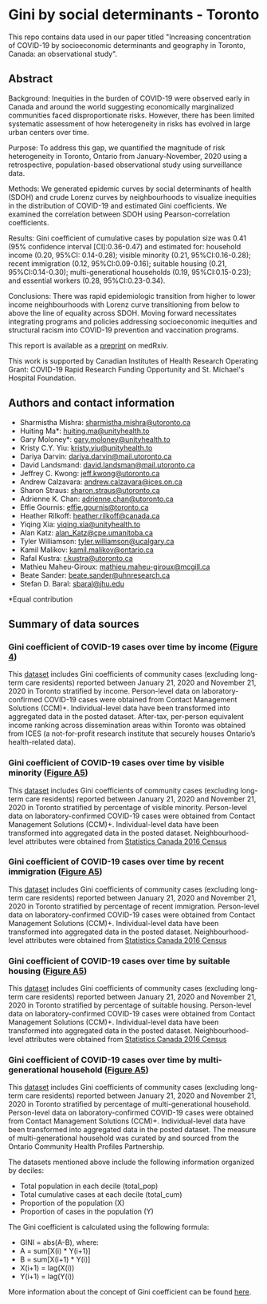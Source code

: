 # Gini by social determinants - Toronto
This repo contains data used in our paper titled "Increasing concentration of COVID-19 by socioeconomic determinants and geography in Toronto, Canada: an observational study".

## Abstract
Background: Inequities in the burden of COVID-19 were observed early in Canada and around the world suggesting economically marginalized communities faced disproportionate risks.  However, there has been limited systematic assessment of how heterogeneity in risks has evolved in large urban centers over time.  

Purpose: To address this gap, we quantified the magnitude of risk heterogeneity in Toronto, Ontario from January-November, 2020 using a retrospective, population-based observational study using surveillance data. 

Methods: We generated epidemic curves by social determinants of health (SDOH) and crude Lorenz curves by neighbourhoods to visualize inequities in the distribution of COVID-19 and estimated Gini coefficients. We examined the correlation between SDOH using Pearson-correlation coefficients. 

Results: Gini coefficient of cumulative cases by population size was 0.41 (95% confidence interval [CI]:0.36-0.47) and estimated for: household income (0.20, 95%CI: 0.14-0.28); visible minority (0.21, 95%CI:0.16-0.28); recent immigration (0.12, 95%CI:0.09-0.16); suitable housing (0.21, 95%CI:0.14-0.30); multi-generational households (0.19, 95%CI:0.15-0.23); and essential workers (0.28, 95%CI:0.23-0.34). 

Conclusions: There was rapid epidemiologic transition from higher to lower income neighbourhoods with Lorenz curve transitioning from below to above the line of equality across SDOH. Moving forward necessitates integrating programs and policies addressing socioeconomic inequities and structural racism into COVID-19 prevention and vaccination programs.


This report is available as a [preprint](https://www.medrxiv.org/content/10.1101/2021.04.01.21254585v1) on medRxiv.

This work is supported by Canadian Institutes of Health Research Operating Grant: COVID-19 Rapid Research Funding Opportunity and St. Michael's Hospital Foundation.

## Authors and contact information
* Sharmistha Mishra: [sharmistha.mishra@utoronto.ca](mailto:sharmistha.mishra@utoronto.ca)
* Huiting Ma*: [huiting.ma@unityhealth.to](mailto:huiting.ma@unityhealth.to)
* Gary Moloney*: [gary.moloney@unityhealth.to](mailto:gary.moloney@unityhealth.to)
* Kristy C.Y. Yiu: [kristy.yiu@unityhealth.to](mailto:kristy.yiu@unityhealth.to)
* Dariya Darvin: [dariya.darvin@mail.utoronto.ca](mailto:dariya.darvin@mail.utoronto.ca)
* David Landsmand: [david.landsman@mail.utoronto.ca](mailto:david.landsman@mail.utoronto.ca)
* Jeffrey C. Kwong: [jeff.kwong@utoronto.ca](mailto:jeff.kwong@utoronto.ca)
* Andrew Calzavara: [andrew.calzavara@ices.on.ca](mailto:andrew.calzavara@ices.on.ca)
* Sharon Straus: [sharon.straus@utoronto.ca](mailto:sharon.straus@utoronto.ca)
* Adrienne K. Chan: [adrienne.chan@utoronto.ca](mailto:adrienne.chan@utoronto.ca)
* Effie Gournis: [effie.gournis@toronto.ca](mailto:effie.gournis@toronto.ca)
* Heather Rilkoff: [heather.rilkoff@canada.ca](mailto:heather.rilkoff@canada.ca)
* Yiqing Xia: [yiqing.xia@unityhealth.to](mailto:yiqing.xia@unityhealth.to)
* Alan Katz: [alan_Katz@cpe.umanitoba.ca](mailto:alan_Katz@cpe.umanitoba.ca)
* Tyler Williamson: [tyler.williamson@ucalgary.ca](mailto:tyler.williamson@ucalgary.ca)
* Kamil Malikov: [kamil.malikov@ontario.ca](mailto:kamil.malikov@ontario.ca)
* Rafal Kustra: [r.kustra@utoronto.ca](mailto:r.kustra@utoronto.ca)
* Mathieu Maheu-Giroux: [mathieu.maheu-giroux@mcgill.ca](mailto:mathieu.maheu-giroux@mcgill.ca)
* Beate Sander: [beate.sander@uhnresearch.ca](mailto:beate.sander@uhnresearch.ca)
* Stefan D. Baral: [sbaral@jhu.edu](mailto:sbaral@jhu.edu)

*Equal contribution

## Summary of data sources
### Gini coefficient of COVID-19 cases over time by income ([Figure 4](https://github.com/mishra-lab/cihr-multiprovince-covid-project/blob/main/publications/Gini%20by%20social%20determinant%20-%20Toronto/fig4.png))
This [dataset](https://github.com/mishra-lab/cihr-multiprovince-covid-project/blob/main/publications/Gini%20by%20social%20determinant%20-%20Toronto/d_after_tax_income_PPE_decile.zip) includes Gini coefficients of community cases (excluding long-term care residents) reported between January 21, 2020 and November 21, 2020 in Toronto stratified by income. Person-level data on laboratory-confirmed COVID-19 cases were obtained from Contact Management Solutions (CCM)+. Individual-level data have been transformed into aggregated data in the posted dataset. After-tax, per-person equivalent income ranking across dissemination areas within Toronto was obtained from ICES (a not-for-profit research institute that securely houses Ontario’s health-related data).

### Gini coefficient of COVID-19 cases over time by visible minority ([Figure A5](https://github.com/mishra-lab/cihr-multiprovince-covid-project/blob/main/publications/Gini%20by%20social%20determinant%20-%20Toronto/figA5.png))
This [dataset](https://github.com/mishra-lab/cihr-multiprovince-covid-project/blob/main/publications/Gini%20by%20social%20determinant%20-%20Toronto/d_visible_minority_decile.zip) includes Gini coefficients of community cases (excluding long-term care residents) reported between January 21, 2020 and November 21, 2020 in Toronto stratified by percentage of visible minority. Person-level data on laboratory-confirmed COVID-19 cases were obtained from Contact Management Solutions (CCM)+. Individual-level data have been transformed into aggregated data in the posted dataset. Neighbourhood-level attributes were obtained from [Statistics Canada 2016 Census](https://www12.statcan.gc.ca/census-recensement/2016/dp-pd/index-eng.cfm)

### Gini coefficient of COVID-19 cases over time by recent immigration ([Figure A5](https://github.com/mishra-lab/cihr-multiprovince-covid-project/blob/main/publications/Gini%20by%20social%20determinant%20-%20Toronto/figA5.png))
This [dataset](https://github.com/mishra-lab/cihr-multiprovince-covid-project/blob/main/publications/Gini%20by%20social%20determinant%20-%20Toronto/d_recent_immigrantion_decile.zip) includes Gini coefficients of community cases (excluding long-term care residents) reported between January 21, 2020 and November 21, 2020 in Toronto stratified by percentage of recent immigration. Person-level data on laboratory-confirmed COVID-19 cases were obtained from Contact Management Solutions (CCM)+. Individual-level data have been transformed into aggregated data in the posted dataset. Neighbourhood-level attributes were obtained from [Statistics Canada 2016 Census](https://www12.statcan.gc.ca/census-recensement/2016/dp-pd/index-eng.cfm)

### Gini coefficient of COVID-19 cases over time by suitable housing ([Figure A5](https://github.com/mishra-lab/cihr-multiprovince-covid-project/blob/main/publications/Gini%20by%20social%20determinant%20-%20Toronto/figA5.png))
This [dataset](https://github.com/mishra-lab/cihr-multiprovince-covid-project/blob/main/publications/Gini%20by%20social%20determinant%20-%20Toronto/d_suitable_house_decile.zip) includes Gini coefficients of community cases (excluding long-term care residents) reported between January 21, 2020 and November 21, 2020 in Toronto stratified by percentage of suitable housing. Person-level data on laboratory-confirmed COVID-19 cases were obtained from Contact Management Solutions (CCM)+. Individual-level data have been transformed into aggregated data in the posted dataset. Neighbourhood-level attributes were obtained from [Statistics Canada 2016 Census](https://www12.statcan.gc.ca/census-recensement/2016/dp-pd/index-eng.cfm)

### Gini coefficient of COVID-19 cases over time by multi-generational household ([Figure A5](https://github.com/mishra-lab/cihr-multiprovince-covid-project/blob/main/publications/Gini%20by%20social%20determinant%20-%20Toronto/figA5.png))
This [dataset](https://github.com/mishra-lab/cihr-multiprovince-covid-project/blob/main/publications/Gini%20by%20social%20determinant%20-%20Toronto/d_multi_generation_decile.zip) includes Gini coefficients of community cases (excluding long-term care residents) reported between January 21, 2020 and November 21, 2020 in Toronto stratified by percentage of multi-generational household. Person-level data on laboratory-confirmed COVID-19 cases were obtained from Contact Management Solutions (CCM)+. Individual-level data have been transformed into aggregated data in the posted dataset. The measure of multi-generational household was curated by and sourced from the Ontario Community Health Profiles Partnership.

The datasets mentioned above include the following information organized by deciles:
* Total population in each decile (total_pop)
* Total cumulative cases at each decile (total_cum)
* Proportion of the population (X)
* Proportion of cases in the population (Y)

The Gini coefficient is calculated using the following formula:
* GINI = abs(A-B), where:
* A = sum[X(i) * Y(i+1)]
* B = sum[X(i+1) * Y(i)]
* X(i+1) = lag(X(i))
* Y(i+1) = lag(Y(i))

More information about the concept of Gini coefficient can be found [here](http://mchp-appserv.cpe.umanitoba.ca/viewConcept.php?conceptID=1053).



